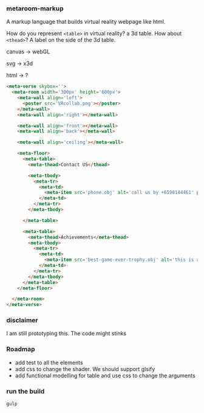 ### metaroom-markup
A markup language that builds virtual reality webpage like html.

How do you represent `<table>` in virtual reality? a 3d table.
How about `<thead>`? A label on the side of the 3d table.

canvas -> webGL

svg -> x3d

html -> ?

``` html
<meta-verse skybox=''>
  <meta-room width='300px' height='600px'>
    <meta-wall align='left'>
      <poster src='VRcollab.png'></poster>
    </meta-wall>
    <meta-wall align='right'></meta-wall>

    <meta-wall align='front'></meta-wall>
    <meta-wall align='back'></meta-wall>

    <meta-wall align='ceiling'></meta-wall>

    <meta-floor>
      <meta-table>
        <meta-thead>Contact US</thead>

        <meta-tbody>
          <meta-tr>
            <meta-td>
              <meta-item src='phone.obj' alt='call us by +6598144461' pickup='true'></meta-item>
            </meta-td>
          </meta-tr>
        </meta-tbody>

      </meta-table>

      <meta-table>
        <meta-thead>Achievements</meta-thead>
        <meta-tbody>
          <meta-tr>
            <meta-td>
              <meta-item src='best-game-ever-trophy.obj' alt='this is a trophy won by us on 2013' pickup='true'></meta-item>
            </meta-td>
          </meta-tr>
        </meta-tbody>
      </meta-table>
    </meta-floor>

  </meta-room>
</meta-verse>
```

### disclaimer
I am still prototyping this. The code might stinks

### Roadmap
- add test to all the elements
- add css to change the shader. We should support glsify
- add functional modelling for table and use css to change the arguments

### run the build
`gulp`
